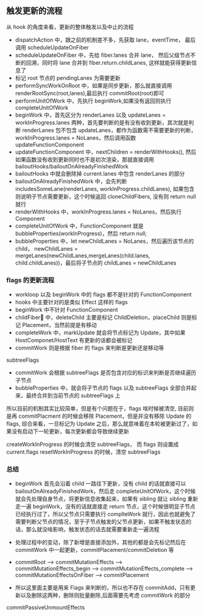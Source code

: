 ## 触发更新的流程

从 hook 的角度来看，更新的整体触发以及中止的流程

- dispatchAction 中，跟之前的机制差不多，先获取 lane，eventTime， 最后调用 scheduleUpdateOnFiber
- scheduleUpdateOnFiber 中，先给 fiber.lanes 合并 lane， 然后父级节点不断的回溯，同时将 lane 合并到 fiber.return.childLanes, 这样就能获得更新信息了
- 标记 root 节点的 pendingLanes 为需要更新
- performSyncWorkOnRoot 中，如果是同步更新，那么就直接调用 renderRootSync(root,lanes),最后执行 commitRoot(root)即可
- performUnitOfWork 中，先执行 beginWork,如果没有返回则执行 completeUnitOfWork
- beginWork 中，首先区分为 renderLanes 以及 updateLanes = workInProgress.lanes 两种，首先要判断的是有没有收到更新，其次就是判断 renderLanes 包不包含 updateLanes，都作为函数需不需要更新的判断，workInProgress.lanes = NoLanes，然后调用函数 updateFunctionComponent
- updateFunctionComponent 中，nextChildren = renderWithHooks(), 然后如果函数没有收到更新同时也不是初次渲染，那就直接调用 bailoutHooks/bailoutOnAlreadyFinishedWork
- bailoutHooks 中就会删除掉 current.lanes 中包含 renderLanes 的部分
- bailoutOnAlreadyFinishedWork 中，会先判断 includesSomeLane(renderLanes, workInProgress.childLanes), 如果包含则说明子节点需要更新，这个时候返回 cloneChildFibers, 没有则 return null 就行
- renderWithHooks 中，workInProgress.lanes = NoLanes，然后执行 Component
- completeUnitOfWork 中，FunctionComponent 就是 bubbleProperties(workInProgress)，然后 return null;
- bubbleProperties 中，let newChildLanes = NoLanes，然后遍历该节点的 child， newChildLanes = mergeLanes(newChildLanes,mergeLanes(child.lanes, child.childLanes))，最后将子节点的 childLanes = newChildLanes

### flags 的更新流程

- workloop 以及 beginWork 中的 flags 都不是针对的 FunctionComponent
- hooks 中主要针对的是类似 Effect 这样的 flags
- beginWork 中不针对 FunctionComponent
- childFiber 中，deleteChild 主要是标记 ChildDeletion，placeChild 则是标记 Placement，当然前提是有移动
- completeWork 中，markUpdate 就会将节点标记为 Update，其中如果 HostComponet/HostText 有更新的话都会被标记
- commitWork 则是根据 fiber 的 flags 来判断是更新还是移动等

subtreeFlags

- commitWork 会根据 subtreeFlags 是否包含对应的标识来判断是否继续遍历子节点
- bubbleProperties 中，就会将子节点的 flags 以及 subtreeFlags 全部合并起来，最终合并到当前节点的 subtreeFlags 上

所以目前的机制其实比较简单，但是有个问题在于，flags 啥时候被清空, 目前则是再 commitPlacment 的时候会移除 Placement，但是并没有移除 Update 的 flags, 综合来看，一旦标记为 Update 之后，那么就意味着在本轮被更新过了，如果没有启动下一轮更新，每次更新都会导致继续更新

createWorkInProgress 的时候会清空 subtreeFlags， 而 flags 则设置成 current.flags
resetWorkInProgress 的时候，清空 subtreeFlags

### 总结

- beginWork 首先会沿着 child 一路往下更新，没有 child 的话就直接可以 bailoutOnAlreadyFinishedWork，然后走 completeUnitOfWork，这个时候就会先处理自身节点，将更新信息收集起来，如果有 sibling 就让 sibling 重新走一遍 beginWork，没有的话就直接走 return 节点，这个时候很明显子节点已经执行过了，所以父节点只需要执行 complteWork 就行，因此也就避免了需要判断父节点的情况，至于子节点触发的父节点更新，如果不触发状态的话，那么就没啥影响，触发状态的话去就需要重新走一遍流程

- 处理过程中的变动，除了新增是直接添加外，其他的都是会先标记然后在 commitWork 中一起更新，commitPlacement/commitDeletion 等
- commitRoot --> commitMutationEffects --> commitMutationEffects_begin --> commitMutationEffects_complete --> commitMutationEffectsOnFiber --> commitPlacement
- 所以这里面主要是用来 Flags 来判断的，所以也不存在 commitAdd，只有更新以及删除这两种，删除则批量删除,后面需要先考虑 commitWork 的部分

commitPassiveUnmountEffects
